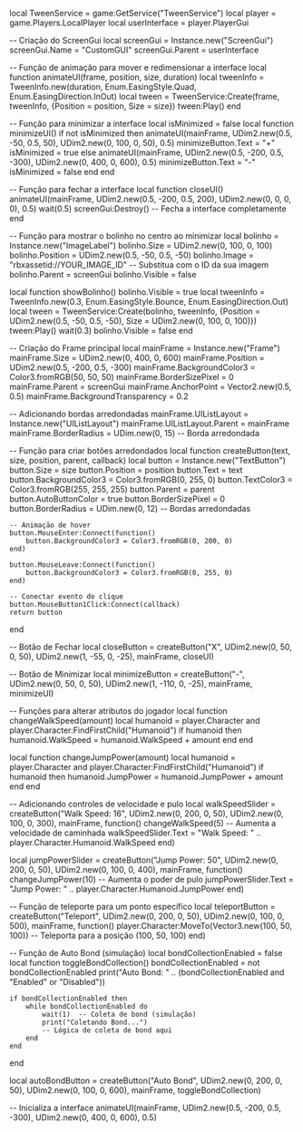 local TweenService = game:GetService("TweenService")
local player = game.Players.LocalPlayer
local userInterface = player.PlayerGui

-- Criação do ScreenGui
local screenGui = Instance.new("ScreenGui")
screenGui.Name = "CustomGUI"
screenGui.Parent = userInterface

-- Função de animação para mover e redimensionar a interface
local function animateUI(frame, position, size, duration)
    local tweenInfo = TweenInfo.new(duration, Enum.EasingStyle.Quad, Enum.EasingDirection.InOut)
    local tween = TweenService:Create(frame, tweenInfo, {Position = position, Size = size})
    tween:Play()
end

-- Função para minimizar a interface
local isMinimized = false
local function minimizeUI()
    if not isMinimized then
        animateUI(mainFrame, UDim2.new(0.5, -50, 0.5, 50), UDim2.new(0, 100, 0, 50), 0.5)
        minimizeButton.Text = "+"
        isMinimized = true
    else
        animateUI(mainFrame, UDim2.new(0.5, -200, 0.5, -300), UDim2.new(0, 400, 0, 600), 0.5)
        minimizeButton.Text = "-"
        isMinimized = false
    end
end

-- Função para fechar a interface
local function closeUI()
    animateUI(mainFrame, UDim2.new(0.5, -200, 0.5, 200), UDim2.new(0, 0, 0, 0), 0.5)
    wait(0.5)
    screenGui:Destroy()  -- Fecha a interface completamente
end

-- Função para mostrar o bolinho no centro ao minimizar
local bolinho = Instance.new("ImageLabel")
bolinho.Size = UDim2.new(0, 100, 0, 100)
bolinho.Position = UDim2.new(0.5, -50, 0.5, -50)
bolinho.Image = "rbxassetid://YOUR_IMAGE_ID"  -- Substitua com o ID da sua imagem
bolinho.Parent = screenGui
bolinho.Visible = false

local function showBolinho()
    bolinho.Visible = true
    local tweenInfo = TweenInfo.new(0.3, Enum.EasingStyle.Bounce, Enum.EasingDirection.Out)
    local tween = TweenService:Create(bolinho, tweenInfo, {Position = UDim2.new(0.5, -50, 0.5, -50), Size = UDim2.new(0, 100, 0, 100)})
    tween:Play()
    wait(0.3)
    bolinho.Visible = false
end

-- Criação do Frame principal
local mainFrame = Instance.new("Frame")
mainFrame.Size = UDim2.new(0, 400, 0, 600)
mainFrame.Position = UDim2.new(0.5, -200, 0.5, -300)
mainFrame.BackgroundColor3 = Color3.fromRGB(50, 50, 50)
mainFrame.BorderSizePixel = 0
mainFrame.Parent = screenGui
mainFrame.AnchorPoint = Vector2.new(0.5, 0.5)
mainFrame.BackgroundTransparency = 0.2

-- Adicionando bordas arredondadas
mainFrame.UIListLayout = Instance.new("UIListLayout")
mainFrame.UIListLayout.Parent = mainFrame
mainFrame.BorderRadius = UDim.new(0, 15)  -- Borda arredondada

-- Função para criar botões arredondados
local function createButton(text, size, position, parent, callback)
    local button = Instance.new("TextButton")
    button.Size = size
    button.Position = position
    button.Text = text
    button.BackgroundColor3 = Color3.fromRGB(0, 255, 0)
    button.TextColor3 = Color3.fromRGB(255, 255, 255)
    button.Parent = parent
    button.AutoButtonColor = true
    button.BorderSizePixel = 0
    button.BorderRadius = UDim.new(0, 12)  -- Bordas arredondadas

    -- Animação de hover
    button.MouseEnter:Connect(function()
        button.BackgroundColor3 = Color3.fromRGB(0, 200, 0)
    end)
    
    button.MouseLeave:Connect(function()
        button.BackgroundColor3 = Color3.fromRGB(0, 255, 0)
    end)

    -- Conectar evento de clique
    button.MouseButton1Click:Connect(callback)
    return button
end

-- Botão de Fechar
local closeButton = createButton("X", UDim2.new(0, 50, 0, 50), UDim2.new(1, -55, 0, -25), mainFrame, closeUI)

-- Botão de Minimizar
local minimizeButton = createButton("-", UDim2.new(0, 50, 0, 50), UDim2.new(1, -110, 0, -25), mainFrame, minimizeUI)

-- Funções para alterar atributos do jogador
local function changeWalkSpeed(amount)
    local humanoid = player.Character and player.Character:FindFirstChild("Humanoid")
    if humanoid then
        humanoid.WalkSpeed = humanoid.WalkSpeed + amount
    end
end

local function changeJumpPower(amount)
    local humanoid = player.Character and player.Character:FindFirstChild("Humanoid")
    if humanoid then
        humanoid.JumpPower = humanoid.JumpPower + amount
    end
end

-- Adicionando controles de velocidade e pulo
local walkSpeedSlider = createButton("Walk Speed: 16", UDim2.new(0, 200, 0, 50), UDim2.new(0, 100, 0, 300), mainFrame, function()
    changeWalkSpeed(5)  -- Aumenta a velocidade de caminhada
    walkSpeedSlider.Text = "Walk Speed: " .. player.Character.Humanoid.WalkSpeed
end)

local jumpPowerSlider = createButton("Jump Power: 50", UDim2.new(0, 200, 0, 50), UDim2.new(0, 100, 0, 400), mainFrame, function()
    changeJumpPower(10)  -- Aumenta o poder de pulo
    jumpPowerSlider.Text = "Jump Power: " .. player.Character.Humanoid.JumpPower
end)

-- Função de teleporte para um ponto específico
local teleportButton = createButton("Teleport", UDim2.new(0, 200, 0, 50), UDim2.new(0, 100, 0, 500), mainFrame, function()
    player.Character:MoveTo(Vector3.new(100, 50, 100))  -- Teleporta para a posição (100, 50, 100)
end)

-- Função de Auto Bond (simulação)
local bondCollectionEnabled = false
local function toggleBondCollection()
    bondCollectionEnabled = not bondCollectionEnabled
    print("Auto Bond: " .. (bondCollectionEnabled and "Enabled" or "Disabled"))

    if bondCollectionEnabled then
        while bondCollectionEnabled do
            wait(1)  -- Coleta de bond (simulação)
            print("Coletando Bond...")
            -- Lógica de coleta de bond aqui
        end
    end
end

local autoBondButton = createButton("Auto Bond", UDim2.new(0, 200, 0, 50), UDim2.new(0, 100, 0, 600), mainFrame, toggleBondCollection)

-- Inicializa a interface
animateUI(mainFrame, UDim2.new(0.5, -200, 0.5, -300), UDim2.new(0, 400, 0, 600), 0.5)
